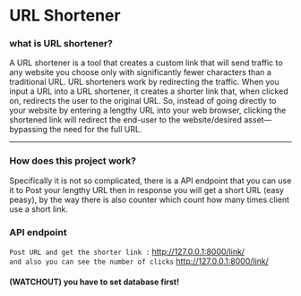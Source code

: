 # URL Shortener

### what is URL shortener? 
A URL shortener is a tool that creates a custom link that will send traffic to any website you choose only with significantly 
fewer characters than a traditional URL. URL shorteners work by redirecting the traffic. When you input a URL into a URL shortener, 
it creates a shorter link that, when clicked on, redirects the user to the original URL. So, instead of going directly to your website
by entering a lengthy URL into your web browser, clicking the shortened link will redirect the end-user to the website/desired asset—bypassing
the need for the full URL.

----

### How does this project work?

Specifically it is not so complicated, there is a API endpoint that you can use it to Post your lengthy URL then in response you will get a 
short URL (easy peasy), by the way there is also counter which count how many times client use a short link.

### API endpoint 

`Post URL and get the shorter link :`  http://127.0.0.1:8000/link/ <br/>
`and also you can see the number of clicks` http://127.0.0.1:8000/link/<br/>

#### (WATCHOUT) you have to set database first!


